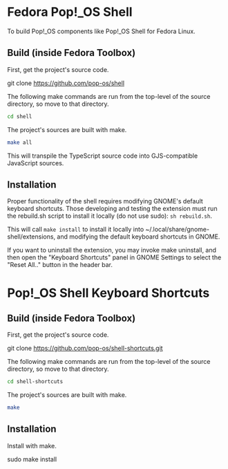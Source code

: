 # Fedora Pop!_OS Shell

To build Pop!_OS components like Pop!_OS Shell for Fedora Linux.

## Build (inside Fedora Toolbox)

First, get the project's source code.

git clone https://github.com/pop-os/shell

The following make commands are run from the top-level of the source directory, so move to that directory.
``` bash
cd shell
```
The project's sources are built with make.
``` bash
make all
```

This will transpile the TypeScript source code into GJS-compatible JavaScript sources.

## Installation 

Proper functionality of the shell requires modifying GNOME's default keyboard shortcuts. Those developing and testing the extension must run the rebuild.sh script to install it locally (do not use sudo): `sh rebuild.sh`.

This will call `make install` to install it locally into ~/.local/share/gnome-shell/extensions, and modifying the default keyboard shortcuts in GNOME.

If you want to uninstall the extension, you may invoke make uninstall, and then open the "Keyboard Shortcuts" panel in GNOME Settings to select the "Reset All.." button in the header bar.

# Pop!_OS Shell Keyboard Shortcuts

## Build (inside Fedora Toolbox)

First, get the project's source code.

git clone https://github.com/pop-os/shell-shortcuts.git

The following make commands are run from the top-level of the source directory, so move to that directory.
``` bash
cd shell-shortcuts
```
The project's sources are built with make.
``` bash
make
```
## Installation

Install with make.

sudo make install
